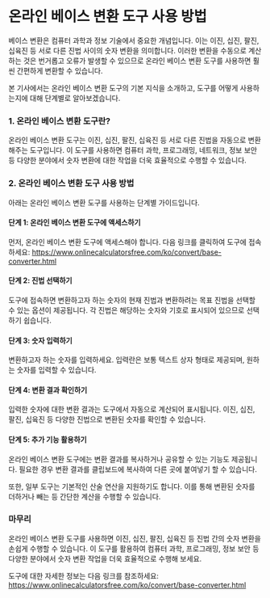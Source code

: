 온라인 베이스 변환 도구 사용 방법
===================

베이스 변환은 컴퓨터 과학과 정보 기술에서 중요한 개념입니다. 이는 이진, 십진, 팔진, 십육진 등 서로 다른 진법 사이의 숫자 변환을 의미합니다. 이러한 변환을 수동으로 계산하는 것은 번거롭고 오류가 발생할 수 있으므로 온라인 베이스 변환 도구를 사용하면 훨씬 간편하게 변환할 수 있습니다.

본 기사에서는 온라인 베이스 변환 도구의 기본 지식을 소개하고, 도구를 어떻게 사용하는지에 대해 단계별로 알아보겠습니다.

### 1. 온라인 베이스 변환 도구란?

온라인 베이스 변환 도구는 이진, 십진, 팔진, 십육진 등 서로 다른 진법을 자동으로 변환해주는 도구입니다. 이 도구를 사용하면 컴퓨터 과학, 프로그래밍, 네트워크, 정보 보안 등 다양한 분야에서 숫자 변환에 대한 작업을 더욱 효율적으로 수행할 수 있습니다.

### 2. 온라인 베이스 변환 도구 사용 방법

아래는 온라인 베이스 변환 도구를 사용하는 단계별 가이드입니다.

#### 단계 1: 온라인 베이스 변환 도구에 액세스하기

먼저, 온라인 베이스 변환 도구에 액세스해야 합니다. 다음 링크를 클릭하여 도구에 접속하세요: <https://www.onlinecalculatorsfree.com/ko/convert/base-converter.html>

#### 단계 2: 진법 선택하기

도구에 접속하면 변환하고자 하는 숫자의 현재 진법과 변환하려는 목표 진법을 선택할 수 있는 옵션이 제공됩니다. 각 진법은 해당하는 숫자와 기호로 표시되어 있으므로 선택하기 쉽습니다.

#### 단계 3: 숫자 입력하기

변환하고자 하는 숫자를 입력하세요. 입력란은 보통 텍스트 상자 형태로 제공되며, 원하는 숫자를 입력할 수 있습니다.

#### 단계 4: 변환 결과 확인하기

입력한 숫자에 대한 변환 결과는 도구에서 자동으로 계산되어 표시됩니다. 이진, 십진, 팔진, 십육진 등 다양한 진법으로 변환된 숫자를 확인할 수 있습니다.

#### 단계 5: 추가 기능 활용하기

온라인 베이스 변환 도구에는 변환 결과를 복사하거나 공유할 수 있는 기능도 제공됩니다. 필요한 경우 변환 결과를 클립보드에 복사하여 다른 곳에 붙여넣기 할 수 있습니다.

또한, 일부 도구는 기본적인 산술 연산을 지원하기도 합니다. 이를 통해 변환된 숫자를 더하거나 빼는 등 간단한 계산을 수행할 수 있습니다.

### 마무리

온라인 베이스 변환 도구를 사용하면 이진, 십진, 팔진, 십육진 등 진법 간의 숫자 변환을 손쉽게 수행할 수 있습니다. 이 도구를 활용하여 컴퓨터 과학, 프로그래밍, 정보 보안 등 다양한 분야에서 숫자 변환 작업을 더욱 효율적으로 수행해 보세요.

도구에 대한 자세한 정보는 다음 링크를 참조하세요: <https://www.onlinecalculatorsfree.com/ko/convert/base-converter.html>